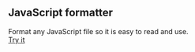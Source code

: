 ## JavaScript formatter
Format any JavaScript file so it is easy to read and use.\
[Try it](https://lb123658.github.io/format)
